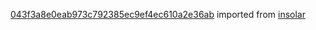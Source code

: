 [043f3a8e0eab973c792385ec9ef4ec610a2e36ab](https://github.com/insolar/insolar/commit/043f3a8e0eab973c792385ec9ef4ec610a2e36ab) imported from [insolar](https://github.com/insolar/insolar)
